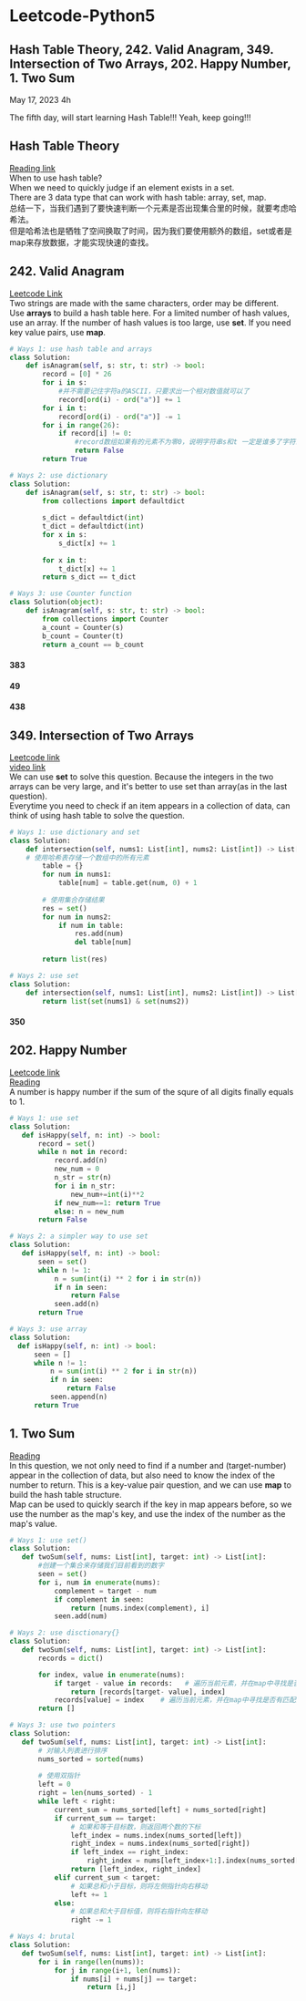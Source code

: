 # Leetcode-Python5
## Hash Table Theory, 242. Valid Anagram, 349. Intersection of Two Arrays, 202. Happy Number, 1. Two Sum

May 17, 2023  4h

The fifth day, will start learning Hash Table!!! Yeah, keep going!!!

## Hash Table Theory
[Reading link](https://github.com/youngyangyang04/leetcode-master/blob/master/problems/%E5%93%88%E5%B8%8C%E8%A1%A8%E7%90%86%E8%AE%BA%E5%9F%BA%E7%A1%80.md)\
When to use hash table?\
When we need to quickly judge if an element exists in a set.\
There are 3 data type that can work with hash table: array, set, map.\
总结一下，当我们遇到了要快速判断一个元素是否出现集合里的时候，就要考虑哈希法。\
但是哈希法也是牺牲了空间换取了时间，因为我们要使用额外的数组，set或者是map来存放数据，才能实现快速的查找。

## 242. Valid Anagram
[Leetcode Link](https://leetcode.com/problems/valid-anagram/)\
Two strings are made with the same characters, order may be different.\
Use **arrays** to build a hash table here. For a limited number of hash values, use an array. If the number of hash values is too large, use **set**. If you need key value pairs, use **map**.
```python
# Ways 1: use hash table and arrays
class Solution:
    def isAnagram(self, s: str, t: str) -> bool:
        record = [0] * 26
        for i in s:
            #并不需要记住字符a的ASCII，只要求出一个相对数值就可以了
            record[ord(i) - ord("a")] += 1
        for i in t:
            record[ord(i) - ord("a")] -= 1
        for i in range(26):
            if record[i] != 0:
                #record数组如果有的元素不为零0，说明字符串s和t 一定是谁多了字符或者谁少了字符。
                return False
        return True
```
```python
# Ways 2: use dictionary
class Solution:
    def isAnagram(self, s: str, t: str) -> bool:
        from collections import defaultdict
        
        s_dict = defaultdict(int)
        t_dict = defaultdict(int)
        for x in s:
            s_dict[x] += 1
        
        for x in t:
            t_dict[x] += 1
        return s_dict == t_dict
```
```python
# Ways 3: use Counter function
class Solution(object):
    def isAnagram(self, s: str, t: str) -> bool:
        from collections import Counter
        a_count = Counter(s)
        b_count = Counter(t)
        return a_count == b_count
```


#### 383
#### 49
#### 438

## 349. Intersection of Two Arrays
[Leetcode link](https://leetcode.com/problems/intersection-of-two-arrays/)\
[video link](https://www.bilibili.com/video/BV1ba411S7wu/?spm_id_from=pageDriver&vd_source=63f26efad0d35bcbb0de794512ac21f3)\
We can use **set** to solve this question. Because the integers in the two arrays can be very large, and it's better to use set than array(as in the last question).\
Everytime you need to check if an item appears in a collection of data, can think of using hash table to solve the question.
```python
# Ways 1: use dictionary and set
class Solution:
    def intersection(self, nums1: List[int], nums2: List[int]) -> List[int]:
    # 使用哈希表存储一个数组中的所有元素
        table = {}
        for num in nums1:
            table[num] = table.get(num, 0) + 1
        
        # 使用集合存储结果
        res = set()
        for num in nums2:
            if num in table:
                res.add(num)
                del table[num]
        
        return list(res)
```
```python
# Ways 2: use set
class Solution:
    def intersection(self, nums1: List[int], nums2: List[int]) -> List[int]:
        return list(set(nums1) & set(nums2))
```


#### 350


## 202. Happy Number
[Leetcode link](https://leetcode.com/problems/happy-number/)\
[Reading](https://github.com/youngyangyang04/leetcode-master/blob/master/problems/0202.%E5%BF%AB%E4%B9%90%E6%95%B0.md)\
A number is happy number if the sum of the squre of all digits finally equals to 1.
```python
# Ways 1: use set
class Solution:
   def isHappy(self, n: int) -> bool:
       record = set()
       while n not in record:
           record.add(n)
           new_num = 0
           n_str = str(n)
           for i in n_str:
               new_num+=int(i)**2
           if new_num==1: return True
           else: n = new_num
       return False
```
```python
# Ways 2: a simpler way to use set
class Solution:
   def isHappy(self, n: int) -> bool:
       seen = set()
       while n != 1:
           n = sum(int(i) ** 2 for i in str(n))
           if n in seen:
               return False
           seen.add(n)
       return True
 ```
 ```python
 # Ways 3: use array
 class Solution:
   def isHappy(self, n: int) -> bool:
       seen = []
       while n != 1:
           n = sum(int(i) ** 2 for i in str(n))
           if n in seen:
               return False
           seen.append(n)
       return True
 ```

## 1. Two Sum
[Reading](https://github.com/youngyangyang04/leetcode-master/blob/master/problems/0001.%E4%B8%A4%E6%95%B0%E4%B9%8B%E5%92%8C.md)\
In this question, we not only need to find if a number and (target-number) appear in the collection of data, but also need to know the index of the number to return. This is a key-value pair question, and we can use **map** to build the hash table structure.\
Map can be used to quickly search if the key in map appears before, so we use the number as the map's key, and use the index of the number as the map's value.
 ```python
# Ways 1: use set()
class Solution:
    def twoSum(self, nums: List[int], target: int) -> List[int]:
        #创建一个集合来存储我们目前看到的数字
        seen = set()             
        for i, num in enumerate(nums):
            complement = target - num
            if complement in seen:
                return [nums.index(complement), i]
            seen.add(num)
 ```
 ```python
# Ways 2: use disctionary{}
class Solution:
    def twoSum(self, nums: List[int], target: int) -> List[int]:
        records = dict()

        for index, value in enumerate(nums):  
            if target - value in records:   # 遍历当前元素，并在map中寻找是否有匹配的key
                return [records[target- value], index]
            records[value] = index    # 遍历当前元素，并在map中寻找是否有匹配的key
        return []
 ```
 ```python
# Ways 3: use two pointers
class Solution:
    def twoSum(self, nums: List[int], target: int) -> List[int]:
        # 对输入列表进行排序
        nums_sorted = sorted(nums)
        
        # 使用双指针
        left = 0
        right = len(nums_sorted) - 1
        while left < right:
            current_sum = nums_sorted[left] + nums_sorted[right]
            if current_sum == target:
                # 如果和等于目标数，则返回两个数的下标
                left_index = nums.index(nums_sorted[left])
                right_index = nums.index(nums_sorted[right])
                if left_index == right_index:
                    right_index = nums[left_index+1:].index(nums_sorted[right]) + left_index + 1
                return [left_index, right_index]
            elif current_sum < target:
                # 如果总和小于目标，则将左侧指针向右移动
                left += 1
            else:
                # 如果总和大于目标值，则将右指针向左移动
                right -= 1
 ```
 ```python
# Ways 4: brutal
class Solution:
    def twoSum(self, nums: List[int], target: int) -> List[int]:
        for i in range(len(nums)):
            for j in range(i+1, len(nums)):
                if nums[i] + nums[j] == target:
                    return [i,j]

 ```






